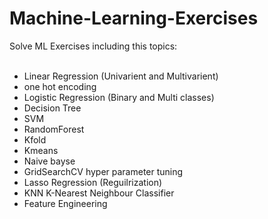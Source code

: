 # Machine-Learning-Exercises
Solve ML Exercises including this topics:<br><br>
- Linear Regression (Univarient and Multivarient)<br>
- one hot encoding<br>
- Logistic Regression (Binary and Multi classes)<br>
- Decision Tree<br>
- SVM<br>
- RandomForest<br>
- Kfold<br>
- Kmeans<br>
- Naive bayse<br>
- GridSearchCV hyper parameter tuning<br>
- Lasso Regression (Reguilrization)<br>
- KNN K-Nearest Neighbour Classifier<br>
- Feature Engineering
